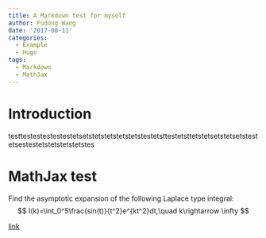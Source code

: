 ```yaml
---
title: A Markdown test for myself
author: Fudong Wang
date: '2017-08-11'
categories:
  - Example
  - Hugo
tags:
  - Markdown
  - MathJax
---
```


# Introduction
testtestestestestestetsetstetstetstetstetstestetsttestetsttetstetsetstetsetstestetsestestetstetstetstetstes
# MathJax test
Find the asymptotic expansion of the following Laplace type integral:
$$
I(k)=\int_0^5\frac{sin(t)}{t^2}e^{kt^2}dt,\quad k\rightarrow \infty
$$

[link](\home)
